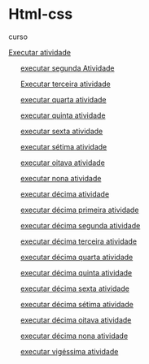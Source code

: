 # Html-css
 curso

<a href="https://mariarita161107.github.io/Html-css/exercicio/exe001">Executar atividade</a>
<ul><a href="https://mariarita161107.github.io/Html-css/exercicio/exe002">executar segunda Atividade</a></ul>
<ul><a href="https://mariarita161107.github.io/Html-css/exercicio/exe003">Executar terceira atividade</a></ul>
<ul><a href="https://mariarita161107.github.io/Html-css/exercicio/exe004">executar quarta atividade</a></ul>
<ul><a href="https://mariarita161107.github.io/Html-css/exercicio/exe005">executar quinta atividade</a></ul>
<ul><a href="https://mariarita161107.github.io/Html-css/exercicio/exe006">executar sexta atividade</a></ul>
<ul><a href="https://mariarita161107.github.io/Html-css/exercicio/exe007">executar sétima atividade</a></ul>
<UL><a href="https://mariarita161107.github.io/Html-css/exercicio/exe008">executar oitava atividade</a></UL>
<ul><a href="https://mariarita161107.github.io/Html-css/exercicio/exe009">executar nona atividade</a></ul>
<ul><a href="https://mariarita161107.github.io/Html-css/exercicio/exe010">executar décima atividade</a></ul>
<ul><a href="https://mariarita161107.github.io/Html-css/exercicio/exe011">executar décima primeira atividade</a></ul>
<ul><a href="https://mariarita161107.github.io/Html-css/exercicio/exe012">executar décima segunda atividade</a></ul>
<ul><a href="https://mariarita161107.github.io/Html-css/exercicio/exe013">executar décima terceira atividade</a></ul>
<ul><a href="https://mariarita161107.github.io/Html-css/exercicio/exe014">executar décima quarta atividade</a></ul>
<ul><a href="https://mariarita161107.github.io/Html-css/exercicio/exe015">executar décima quinta atividade</a></ul>
<ul><a href="https://mariarita161107.github.io/Html-css/exercicio/exe016">executar décima sexta atividade</a></ul>
<ul><a href="https://mariarita161107.github.io/Html-css/exercicio/exe017">executar décima sétima atividade</a></ul>
<ul><a href="https://mariarita161107.github.io/Html-css/exercicio/exe018">executar décima oitava atividade</a></ul>
<ul><a href="https://mariarita161107.github.io/Html-css/exercicio/exe019">executar décima nona atividade</a></ul>
<ul><a href="https://mariarita161107.github.io/Html-css/exercicio/exe001">executar vigéssima atividade</a></ul>